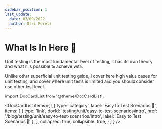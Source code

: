 ```yaml
---
sidebar_position: 1
last_update:
  date: 03/09/2022
  author: Ofri Peretz
---
```


# What Is In Here 🧪

Unit testing is the most fundamental level of testing, it has its own theory and what it is possible to achieve with.

Unlike other superficial unit testing guide, I cover here high value cases for unit testing, and cover where unit tests is limited and you should consider use other test level.

import DocCardList from '@theme/DocCardList';

<DocCardList items={
[
{
type: 'category',
label: 'Easy to Test Scenarios 🧭',
items: [
{
type: 'link',
docId: 'testing/unit/easy-to-test-scenarios/intro',
href: '/blog/testing/unit/easy-to-test-scenarios/intro',
label: 'Easy to Test Scenarios 🧭'
},
],
collapsed: true,
collapsible: true,
}
]
} />
